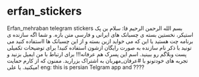 # erfan_stickers
Erfan_mehraban telegram stickers
بسم الله الرحمن الرحیم
فا:
سلام
ین پک استیکر، نخستین بسته ی چسبانک های ایرانی و فارسی متن بازه. و شما اگه سازنده ی برنامه چت هستید یا این که می خواید ازین بسته و از این چسبانک ها ااستفاده کنید می تونید با ذکر نام سازنده به صورت رایگان ازشون استفاده کنید!
برای توضیحات تکمیلی پست وبلاگم رو ببینید.
اسم این پسرک هم عرفانه!!!
برای ارتباط با من ایمیل بزنید و تجربه های خودتونو با #عرفان_مهربان به اشتراک بزرارید.
ممنون که از کارم حمایت میکنید. یا علی!
eng:
this is persian Telgram app and ????
